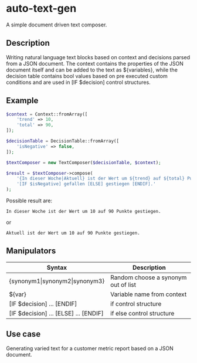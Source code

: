 # auto-text-gen

A simple document driven text composer.

## Description

Writing natural language text blocks based on context and decisions parsed from a JSON document. 
The context contains the properties of the JSON document itself and can be added to the text as ${variables},
 while the decision table contains bool values based on pre executed custom conditions and are used
 in [IF $decision] control structures.

## Example

```php
$context = Context::fromArray([
    'trend' => 10,
    'total' => 90,
]);

$decisionTable = DecisionTable::fromArray([
    'isNegative' => false,
]);

$textComposer = new TextComposer($decisionTable, $context);

$result = $textComposer->compose(
    '{In dieser Woche|Aktuell} ist der Wert um ${trend} auf ${total} Punkte ' .
    '[IF $isNegative] gefallen [ELSE] gestiegen [ENDIF].'
);
```

Possible result are:

```text
In dieser Woche ist der Wert um 10 auf 90 Punkte gestiegen.
```

or
```text
Aktuell ist der Wert um 10 auf 90 Punkte gestiegen.
```

## Manipulators

Syntax|Description
---|---
{synonym1&#124;synonym2&#124;synonym3}|Random choose a synonym out of list
${var}|Variable name from context
[IF $decision] ... [ENDIF]|if control structure
[IF $decision] ... [ELSE] ... [ENDIF]| if else control structure

## Use case

Generating varied text for a customer metric report based on a JSON document.
